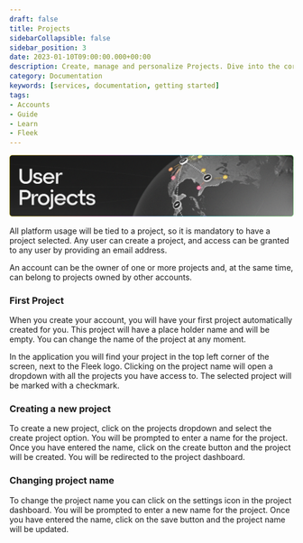 ```yaml
---
draft: false
title: Projects 
sidebarCollapsible: false
sidebar_position: 3
date: 2023-01-10T09:00:00.000+00:00
description: Create, manage and personalize Projects. Dive into the core of project handling on Fleek, from your first auto-generated project to organizing your next idea.
category: Documentation
keywords: [services, documentation, getting started]
tags:
- Accounts
- Guide
- Learn
- Fleek
---
```


![](../images/Projects.png)

All platform usage will be tied to a project, so it is mandatory to have a project selected. Any user can create a project, and access can be granted to any user by providing an email address.

An account can be the owner of one or more projects and, at the same time, can belong to projects owned by other accounts.

### First Project

When you create your account, you will have your first project automatically created for you. This project will have a place holder name and will be empty. You can change the name of the project at any moment.

In the application you will find your project in the top left corner of the screen, next to the Fleek logo. Clicking on the project name will open a dropdown with all the projects you have access to. The selected project will be marked with a checkmark.

### Creating a new project

To create a new project, click on the projects dropdown and select the create project option. You will be prompted to enter a name for the project. Once you have entered the name, click on the create button and the project will be created. You will be redirected to the project dashboard.

### Changing project name

To change the project name you can click on the settings icon in the project dashboard. You will be prompted to enter a new name for the project. Once you have entered the name, click on the save button and the project name will be updated.

